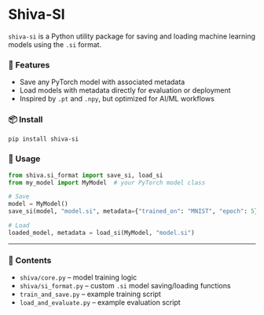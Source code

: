 # Shiva-SI

`shiva-si` is a Python utility package for saving and loading machine learning models using the `.si` format.

### 🔧 Features

- Save any PyTorch model with associated metadata
- Load models with metadata directly for evaluation or deployment
- Inspired by `.pt` and `.npy`, but optimized for AI/ML workflows

### 📦 Install

```bash
pip install shiva-si
```

### 💾 Usage

```python
from shiva.si_format import save_si, load_si
from my_model import MyModel  # your PyTorch model class

# Save
model = MyModel()
save_si(model, "model.si", metadata={"trained_on": "MNIST", "epoch": 5})

# Load
loaded_model, metadata = load_si(MyModel, "model.si")
```

---

### 📁 Contents

- `shiva/core.py` – model training logic
- `shiva/si_format.py` – custom `.si` model saving/loading functions
- `train_and_save.py` – example training script
- `load_and_evaluate.py` – example evaluation script